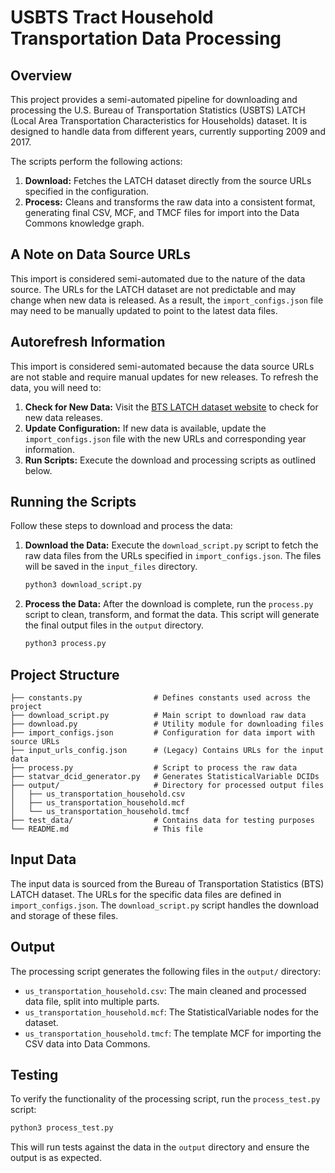 # USBTS Tract Household Transportation Data Processing

## Overview

This project provides a semi-automated pipeline for downloading and processing the U.S. Bureau of Transportation Statistics (USBTS) LATCH (Local Area Transportation Characteristics for Households) dataset. It is designed to handle data from different years, currently supporting 2009 and 2017.

The scripts perform the following actions:
1.  **Download:** Fetches the LATCH dataset directly from the source URLs specified in the configuration.
2.  **Process:** Cleans and transforms the raw data into a consistent format, generating final CSV, MCF, and TMCF files for import into the Data Commons knowledge graph.

## A Note on Data Source URLs

This import is considered semi-automated due to the nature of the data source. The URLs for the LATCH dataset are not predictable and may change when new data is released. As a result, the `import_configs.json` file may need to be manually updated to point to the latest data files.

## Autorefresh Information

This import is considered semi-automated because the data source URLs are not stable and require manual updates for new releases. To refresh the data, you will need to:

1.  **Check for New Data:** Visit the [BTS LATCH dataset website](https://www.bts.gov/latch-local-area-transportation-characteristics-households-data) to check for new data releases.
2.  **Update Configuration:** If new data is available, update the `import_configs.json` file with the new URLs and corresponding year information.
3.  **Run Scripts:** Execute the download and processing scripts as outlined below.

## Running the Scripts

Follow these steps to download and process the data:

1.  **Download the Data:**
    Execute the `download_script.py` script to fetch the raw data files from the URLs specified in `import_configs.json`. The files will be saved in the `input_files` directory.

    ```bash
    python3 download_script.py
    ```

2.  **Process the Data:**
    After the download is complete, run the `process.py` script to clean, transform, and format the data. This script will generate the final output files in the `output` directory.

    ```bash
    python3 process.py
    ```

## Project Structure

```
├── constants.py                # Defines constants used across the project
├── download_script.py          # Main script to download raw data
├── download.py                 # Utility module for downloading files
├── import_configs.json         # Configuration for data import with source URLs
├── input_urls_config.json      # (Legacy) Contains URLs for the input data
├── process.py                  # Script to process the raw data
├── statvar_dcid_generator.py   # Generates StatisticalVariable DCIDs
├── output/                     # Directory for processed output files
│   ├── us_transportation_household.csv
│   ├── us_transportation_household.mcf
│   └── us_transportation_household.tmcf
├── test_data/                  # Contains data for testing purposes
└── README.md                   # This file
```

## Input Data

The input data is sourced from the Bureau of Transportation Statistics (BTS) LATCH dataset. The URLs for the specific data files are defined in `import_configs.json`. The `download_script.py` script handles the download and storage of these files.

## Output

The processing script generates the following files in the `output/` directory:

-   `us_transportation_household.csv`: The main cleaned and processed data file, split into multiple parts.
-   `us_transportation_household.mcf`: The StatisticalVariable nodes for the dataset.
-   `us_transportation_household.tmcf`: The template MCF for importing the CSV data into Data Commons.

## Testing

To verify the functionality of the processing script, run the `process_test.py` script:

```bash
python3 process_test.py
```
This will run tests against the data in the `output` directory and ensure the output is as expected.
